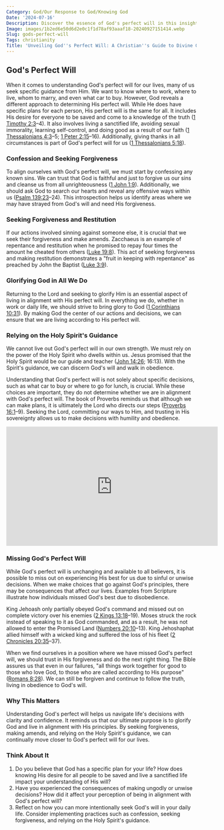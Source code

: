 ```yaml
---
Category: God/Our Response to God/Knowing God
Date: '2024-07-16'
Description: Discover the essence of God's perfect will in this insightful article. Unveil the divine purpose behind His plans and how they shape our lives. Explore the beauty of aligning with God's ultimate design.
Image: images/1b2ed6e50d6d2e0c1f1d78af93aaaf18-20240927151414.webp
Slug: gods-perfect-will
Tags: christianity
Title: 'Unveiling God''s Perfect Will: A Christian''s Guide to Divine Guidance'
---
```


## God's Perfect Will

When it comes to understanding God's perfect will for our lives, many of us seek specific guidance from Him. We want to know where to work, where to live, whom to marry, and even what car to buy. However, God reveals a different approach to determining His perfect will. While He does have specific plans for each person, His perfect will is the same for all. It includes His desire for everyone to be saved and come to a knowledge of the truth ([1 Timothy 2:3](https://www.bibleref.com/1-Timothy/2/1-Timothy-2-3.html)–4). It also involves living a sanctified life, avoiding sexual immorality, learning self-control, and doing good as a result of our faith ([1 Thessalonians 4:3](https://www.bibleref.com/1-Thessalonians/4/1-Thessalonians-4-3.html)–5; [1 Peter 2:15](https://www.bibleref.com/1-Peter/2/1-Peter-2-15.html)–16). Additionally, giving thanks in all circumstances is part of God's perfect will for us ([1 Thessalonians 5:18](https://www.bibleref.com/1-Thessalonians/5/1-Thessalonians-5-18.html)).

### Confession and Seeking Forgiveness

To align ourselves with God's perfect will, we must start by confessing any known sins. We can trust that God is faithful and just to forgive us our sins and cleanse us from all unrighteousness ([1 John 1:9](https://www.bibleref.com/1-John/1/1-John-1-9.html)). Additionally, we should ask God to search our hearts and reveal any offensive ways within us ([Psalm 139:23](https://www.bibleref.com/Psalm/139/Psalm-139-23.html)–24). This introspection helps us identify areas where we may have strayed from God's will and need His forgiveness.

### Seeking Forgiveness and Restitution

If our actions involved sinning against someone else, it is crucial that we seek their forgiveness and make amends. Zacchaeus is an example of repentance and restitution when he promised to repay four times the amount he cheated from others ([Luke 19:8](https://www.bibleref.com/Luke/19/Luke-19-8.html)). This act of seeking forgiveness and making restitution demonstrates a "fruit in keeping with repentance" as preached by John the Baptist ([Luke 3:9](https://www.bibleref.com/Luke/3/Luke-3-9.html)).

### Glorifying God in All We Do

Returning to the Lord and seeking to glorify Him is an essential aspect of living in alignment with His perfect will. In everything we do, whether in work or daily life, we should strive to bring glory to God ([1 Corinthians 10:31](https://www.bibleref.com/1-Corinthians/10/1-Corinthians-10-31.html)). By making God the center of our actions and decisions, we can ensure that we are living according to His perfect will.

### Relying on the Holy Spirit's Guidance

We cannot live out God's perfect will in our own strength. We must rely on the power of the Holy Spirit who dwells within us. Jesus promised that the Holy Spirit would be our guide and teacher ([John 14:26](https://www.bibleref.com/John/14/John-14-26.html); 16:13). With the Spirit's guidance, we can discern God's will and walk in obedience.

Understanding that God's perfect will is not solely about specific decisions, such as what car to buy or where to go for lunch, is crucial. While these choices are important, they do not determine whether we are in alignment with God's perfect will. The book of Proverbs reminds us that although we can make plans, it is ultimately the Lord who directs our steps ([Proverbs 16:1](https://www.bibleref.com/Proverbs/16/Proverbs-16-1.html)–9). Seeking the Lord, committing our ways to Him, and trusting in His sovereignty allows us to make decisions with humility and obedience.


<iframe width="560" height="315" src="https://www.youtube.com/embed/uY8VwyNBM9s" frameborder="0" allow="autoplay; encrypted-media" allowfullscreen></iframe>


### Missing God's Perfect Will

While God's perfect will is unchanging and available to all believers, it is possible to miss out on experiencing His best for us due to sinful or unwise decisions. When we make choices that go against God's principles, there may be consequences that affect our lives. Examples from Scripture illustrate how individuals missed God's best due to disobedience.

King Jehoash only partially obeyed God's command and missed out on complete victory over his enemies ([2 Kings 13:18](https://www.bibleref.com/2-Kings/13/2-Kings-13-18.html)–19). Moses struck the rock instead of speaking to it as God commanded, and as a result, he was not allowed to enter the Promised Land ([Numbers 20:10](https://www.bibleref.com/Numbers/20/Numbers-20-10.html)–13). King Jehoshaphat allied himself with a wicked king and suffered the loss of his fleet ([2 Chronicles 20:35](https://www.bibleref.com/2-Chronicles/20/2-Chronicles-20-35.html)–37).

When we find ourselves in a position where we have missed God's perfect will, we should trust in His forgiveness and do the next right thing. The Bible assures us that even in our failures, "all things work together for good to those who love God, to those who are called according to His purpose" ([Romans 8:28](https://www.bibleref.com/Romans/8/Romans-8-28.html)). We can still be forgiven and continue to follow the truth, living in obedience to God's will.

### Why This Matters

Understanding God's perfect will helps us navigate life's decisions with clarity and confidence. It reminds us that our ultimate purpose is to glorify God and live in alignment with His principles. By seeking forgiveness, making amends, and relying on the Holy Spirit's guidance, we can continually move closer to God's perfect will for our lives.

### Think About It

1. Do you believe that God has a specific plan for your life? How does knowing His desire for all people to be saved and live a sanctified life impact your understanding of His will?
2. Have you experienced the consequences of making ungodly or unwise decisions? How did it affect your perception of being in alignment with God's perfect will?
3. Reflect on how you can more intentionally seek God's will in your daily life. Consider implementing practices such as confession, seeking forgiveness, and relying on the Holy Spirit's guidance.